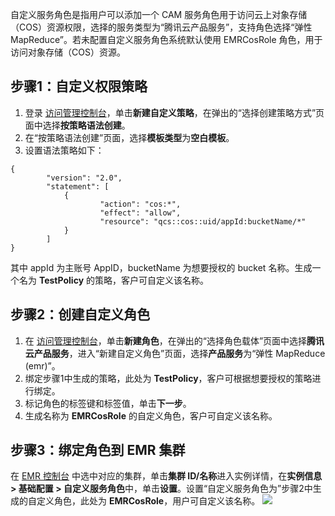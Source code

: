 自定义服务角色是指用户可以添加一个 CAM 服务角色用于访问云上对象存储（COS）资源权限，选择的服务类型为“腾讯云产品服务”，支持角色选择“弹性 MapReduce”。若未配置自定义服务角色系统默认使用 EMRCosRole 角色，用于访问对象存储（COS）资源。 

## 步骤1：自定义权限策略
1. 登录 [访问管理控制台](https://console.cloud.tencent.com/cam/policy)，单击**新建自定义策略**，在弹出的“选择创建策略方式”页面中选择**按策略语法创建**。
2. 在“按策略语法创建”页面，选择**模板类型**为**空白模板**。
3. 设置语法策略如下：
```
{
		"version": "2.0",
		"statement": [
			{
					"action": "cos:*",
					"effect": "allow",
					"resource": "qcs::cos::uid/appId:bucketName/*"
			}
		]
}
```
其中 appId 为主账号 AppID，bucketName 为想要授权的 bucket 名称。生成一个名为 **TestPolicy** 的策略，客户可自定义该名称。

## 步骤2：创建自定义角色
1. 在 [访问管理控制台](https://console.cloud.tencent.com/cam/role)，单击**新建角色**，在弹出的“选择角色载体”页面中选择**腾讯云产品服务**，进入“新建自定义角色”页面，选择**产品服务**为“弹性 MapReduce (emr)”。
2. 绑定步骤1中生成的策略，此处为 **TestPolicy**，客户可根据想要授权的策略进行绑定。
3. 标记角色的标签键和标签值，单击**下一步**。
4. 生成名称为 **EMRCosRole** 的自定义角色，客户可自定义该名称。

## 步骤3：绑定角色到 EMR 集群
在 [EMR 控制台](https://console.cloud.tencent.com/emr) 中选中对应的集群，单击**集群 ID/名称**进入实例详情，在**实例信息 > 基础配置 > 自定义服务角色**中，单击**设置**。设置“自定义服务角色为”步骤2中生成的自定义角色，此处为 **EMRCosRole**，用户可自定义该名称。
![](https://staticintl.cloudcachetci.com/yehe/backend-news/cnrw860_%E5%9B%BD%E9%99%8580.png)
